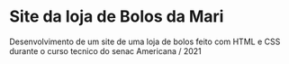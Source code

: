 # Site da loja de Bolos da Mari
 Desenvolvimento de um site de uma loja de bolos feito com HTML e CSS durante o curso tecnico do senac Americana / 2021 
